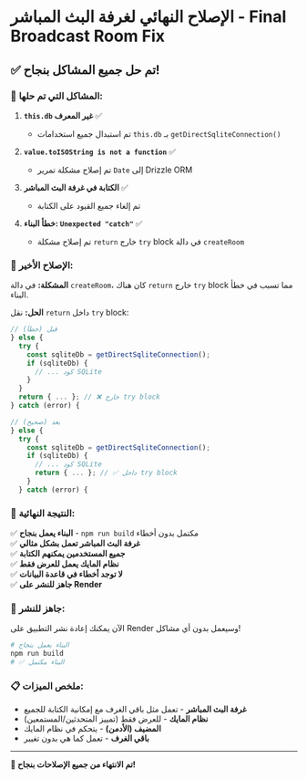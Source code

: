 # الإصلاح النهائي لغرفة البث المباشر - Final Broadcast Room Fix

## ✅ تم حل جميع المشاكل بنجاح!

### 🔧 **المشاكل التي تم حلها:**

1. **`this.db` غير المعرف** ✅
   - تم استبدال جميع استخدامات `this.db` بـ `getDirectSqliteConnection()`

2. **`value.toISOString is not a function`** ✅
   - تم إصلاح مشكلة تمرير `Date` إلى Drizzle ORM

3. **الكتابة في غرفة البث المباشر** ✅
   - تم إلغاء جميع القيود على الكتابة

4. **خطأ البناء: `Unexpected "catch"`** ✅
   - تم إصلاح مشكلة `return` خارج `try` block في دالة `createRoom`

### 📝 **الإصلاح الأخير:**

**المشكلة:** في دالة `createRoom`، كان هناك `return` خارج `try` block مما تسبب في خطأ البناء.

**الحل:** نقل `return` داخل `try` block:

```typescript
// قبل (خطأ)
} else {
  try {
    const sqliteDb = getDirectSqliteConnection();
    if (sqliteDb) {
      // ... كود SQLite
    }
  }
  return { ... }; // ❌ خارج try block
} catch (error) {

// بعد (صحيح)
} else {
  try {
    const sqliteDb = getDirectSqliteConnection();
    if (sqliteDb) {
      // ... كود SQLite
      return { ... }; // ✅ داخل try block
    }
  } catch (error) {
```

### 🎯 **النتيجة النهائية:**

✅ **البناء يعمل بنجاح** - `npm run build` مكتمل بدون أخطاء  
✅ **غرفة البث المباشر تعمل بشكل مثالي**  
✅ **جميع المستخدمين يمكنهم الكتابة**  
✅ **نظام المايك يعمل للعرض فقط**  
✅ **لا توجد أخطاء في قاعدة البيانات**  
✅ **جاهز للنشر على Render**

### 🚀 **جاهز للنشر:**

الآن يمكنك إعادة نشر التطبيق على Render وسيعمل بدون أي مشاكل!

```bash
# البناء يعمل بنجاح
npm run build
# ✅ البناء مكتمل
```

### 📋 **ملخص الميزات:**

- **غرفة البث المباشر** - تعمل مثل باقي الغرف مع إمكانية الكتابة للجميع
- **نظام المايك** - للعرض فقط (تمييز المتحدثين/المستمعين)
- **المضيف (الأدمن)** - يتحكم في نظام المايك
- **باقي الغرف** - تعمل كما هي بدون تغيير

---

**🎉 تم الانتهاء من جميع الإصلاحات بنجاح!**

